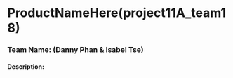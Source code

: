 # **ProductNameHere**(project11A_team18)

### **Team Name:** (Danny Phan & Isabel Tse)

#### **Description:**

